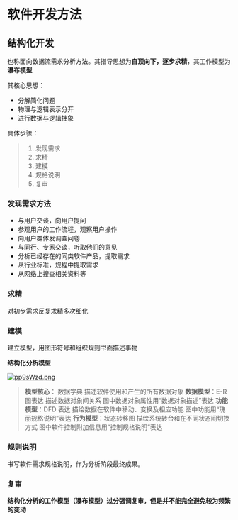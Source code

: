 # 软件开发方法

## 结构化开发

也称面向数据流需求分析方法。其指导思想为**自顶向下，逐步求精**，其工作模型为**瀑布模型**

其核心思想：

- 分解简化问题
- 物理与逻辑表示分开
- 进行数据与逻辑抽象

具体步骤：

> 1. 发现需求
> 2. 求精
> 3. 建模
> 4. 规格说明
> 5. 复审

### 发现需求方法

- 与用户交谈，向用户提问
- 参观用户的工作流程，观察用户操作
- 向用户群体发调查问卷
- 与同行、专家交谈，听取他们的意见
- 分析已经存在的同类软件产品，提取需求
- 从行业标准，规程中提取需求
- 从网络上搜查相关资料等

### 求精

对初步需求反复求精多次细化

### 建模

建立模型，用图形符号和组织规则书面描述事物

**结构化分析模型**

[![pp9sWzd.png](https://s1.ax1x.com/2023/02/27/pp9sWzd.png)](https://imgse.com/i/pp9sWzd)

> **模型核心**： 数据字典
> 描述软件使用和产生的所有数据对象
> **数据模型**：E-R 图表达
> 描述数据对象间关系
> 图中数据对象属性用“数据对象描述”表达
> **功能模型**：DFD 表达
> 描绘数据在软件中移动、变换及相应功能
> 图中功能用“瑰丽规格说明”表达
> **行为模型**：状态转移图
> 描绘系统转台和在不同状态间切换方式
> 图中软件控制附加信息用“控制规格说明”表达

### 规则说明

书写软件需求规格说明，作为分析阶段最终成果。

### 复审

**结构化分析的工作模型（瀑布模型）过分强调复审，但是并不能完全避免较为频繁的变动**
